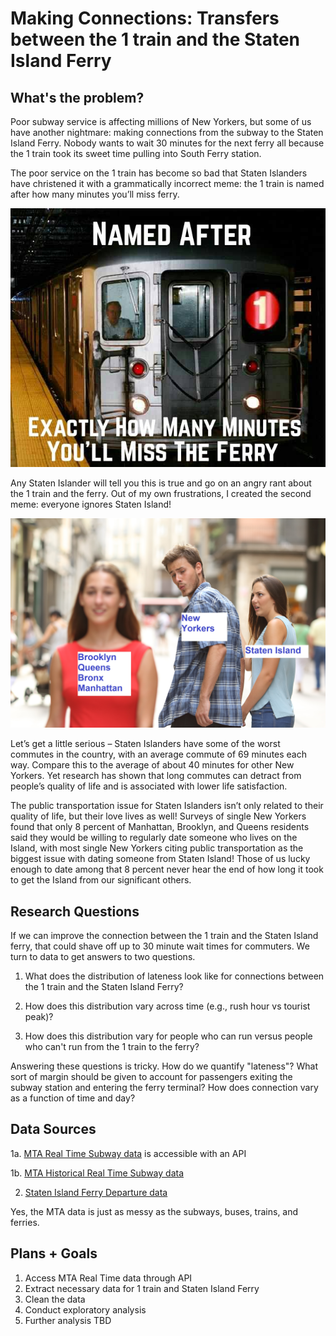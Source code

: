 # Making Connections: Transfers between the 1 train and the Staten Island Ferry

## What's the problem?

Poor subway service is affecting millions of New Yorkers, but some of us have another nightmare: making connections from the subway to the Staten Island Ferry. Nobody wants to wait 30 minutes for the next ferry all because the 1 train took its sweet time pulling into South Ferry station. 

The poor service on the 1 train has become so bad that Staten Islanders have christened it with a grammatically incorrect meme: the 1 train is named after how many minutes you’ll miss ferry. 

![](Images/1trainmeme.jpg)

Any Staten Islander will tell you this is true and go on an angry rant about the 1 train and the ferry. Out of my own frustrations, I created the second meme: everyone ignores Staten Island!

![](Images/guygirlmeme2_edit.jpg)

Let’s get a little serious – Staten Islanders have some of the worst commutes in the country, with an average commute of 69 minutes each way. Compare this to the average of about 40 minutes for other New Yorkers. Yet research has shown that long commutes can detract from people’s quality of life and is associated with lower life satisfaction. 

The public transportation issue for Staten Islanders isn’t only related to their quality of life, but their love lives as well! Surveys of single New Yorkers found that only 8 percent of Manhattan, Brooklyn, and Queens residents said they would be willing to regularly date someone who lives on the Island, with most single New Yorkers citing public transportation as the biggest issue with dating someone from Staten Island! Those of us lucky enough to date among that 8 percent never hear the end of how long it took to get the Island from our significant others.

## Research Questions

If we can improve the connection between the 1 train and the Staten Island ferry, that could shave off up to 30 minute wait times for commuters. We turn to data to get answers to two questions. 

1) What does the distribution of lateness look like for connections between the 1 train and the Staten Island Ferry?

2) How does this distribution vary across time (e.g., rush hour vs tourist peak)?

3) How does this distribution vary for people who can run versus people who can't run from the 1 train to the ferry?


Answering these questions is tricky. How do we quantify "lateness"? What sort of margin should be given to account for passengers exiting the subway station and entering the ferry terminal? How does connection vary as a function of time and day?

## Data Sources

1a. [MTA Real Time Subway data](http://datamine.mta.info/) is accessible with an API

1b. [MTA Historical Real Time Subway data](https://datamine-history.s3.amazonaws.com/index.html)

2. [Staten Island Ferry Departure data](https://data.cityofnewyork.us/Transportation/Test-Staten-Island-Ferry-Daily-Performance-data/7gic-pibm)

Yes, the MTA data is just as messy as the subways, buses, trains, and ferries. 

## Plans + Goals

1. Access MTA Real Time data through API
2. Extract necessary data for 1 train and Staten Island Ferry
3. Clean the data
4. Conduct exploratory analysis
5. Further analysis TBD


